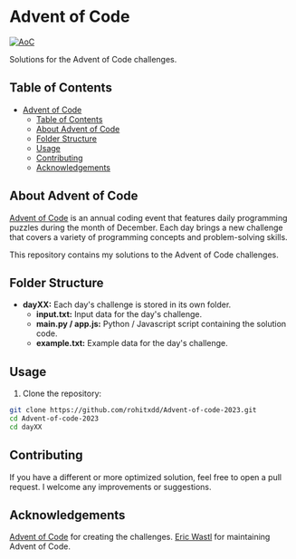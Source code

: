 # Advent of Code

[![AoC](https://img.shields.io/badge/Advent%20of%20Code-2023-brightgreen)](https://adventofcode.com/2023)

Solutions for the Advent of Code challenges.

## Table of Contents

- [Advent of Code](#advent-of-code)
  - [Table of Contents](#table-of-contents)
  - [About Advent of Code](#about-advent-of-code)
  - [Folder Structure](#folder-structure)
  - [Usage](#usage)
  - [Contributing](#contributing)
  - [Acknowledgements](#acknowledgements)

## About Advent of Code

[Advent of Code](https://adventofcode.com/) is an annual coding event that features daily programming puzzles during the month of December. Each day brings a new challenge that covers a variety of programming concepts and problem-solving skills.

This repository contains my solutions to the Advent of Code challenges.

## Folder Structure

- **dayXX:** Each day's challenge is stored in its own folder.
  - **input.txt:** Input data for the day's challenge.
  - **main.py / app.js:** Python / Javascript script containing the solution code.
  - **example.txt:** Example data for the day's challenge.

## Usage

1. Clone the repository:

```bash
git clone https://github.com/rohitxdd/Advent-of-code-2023.git
cd Advent-of-code-2023
cd dayXX
```

## Contributing

If you have a different or more optimized solution, feel free to open a pull request. I welcome any improvements or suggestions.

## Acknowledgements

[Advent of Code](https://adventofcode.com/2023) for creating the challenges.
[Eric Wastl](https://twitter.com/ericwastl) for maintaining Advent of Code.
